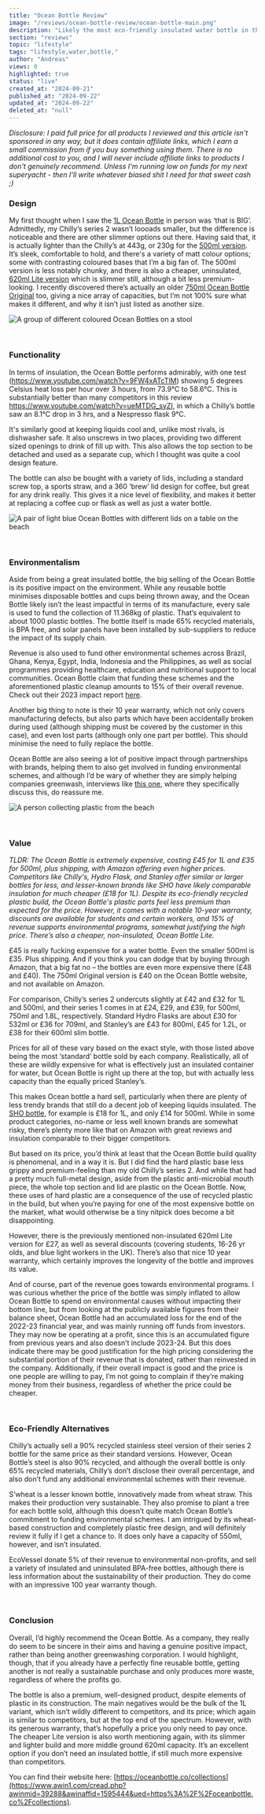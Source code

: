 ```yaml
---
title: "Ocean Bottle Review"
image: "/reviews/ocean-bottle-review/ocean-bottle-main.png"
description: "Likely the most eco-friendly insulated water bottle in the world"
section: "reviews"
topic: "lifestyle"
tags: "lifestyle,water,bottle,"
author: "Andreas"
views: 0
highlighted: true
status: "live"
created_at: "2024-09-21"
published_at: "2024-09-22"
updated_at: "2024-09-22"
deleted_at: "null"
---
```


_Disclosure: I paid full price for all products I reviewed and this article isn't sponsored in any way, but it does contain affiliate links, which I earn a small commission from if you buy something using them. There is no additional cost to you, and I will never include affiliate links to products I don't genuinely recommend.
Unless I'm running low on funds for my next superyacht - then I'll write whatever biased shit I need for that sweet cash ;)_
&nbsp;

### Design

My first thought when I saw the [1L Ocean Bottle](https://www.awin1.com/cread.php?awinmid=39288&awinaffid=1595444&ued=https%3A%2F%2Foceanbottle.co%2Fproducts%2Fbig-ocean-bottle-obsidian-black) in person was ‘that is BIG’. Admittedly, my Chilly’s series 2 wasn’t loooads smaller, but the difference is noticeable and there are other slimmer options out there. Having said that, it is actually lighter than the Chilly’s at 443g, or 230g for the [500ml version](https://www.awin1.com/cread.php?awinmid=39288&awinaffid=1595444&ued=https%3A%2F%2Foceanbottle.co%2Fproducts%2Focean-bottle-ocean-blue). It’s sleek, comfortable to hold, and there's a variety of matt colour options; some with contrasting coloured bases that I’m a big fan of. The 500ml version is less notably chunky, and there is also a cheaper, uninsulated, [620ml Lite version](https://www.awin1.com/cread.php?awinmid=39288&awinaffid=1595444&ued=https%3A%2F%2Foceanbottle.co%2Fproducts%2Fob-lite-lavender-haze) which is slimmer still, although a bit less premium-looking. I recently discovered there’s actually an older [750ml Ocean Bottle Original](https://www.awin1.com/cread.php?awinmid=39288&awinaffid=1595444&ued=https%3A%2F%2Foceanbottle.co%2Fproducts%2Focean-bottle-obsidian-black-750) too, giving a nice array of capacities, but I’m not 100% sure what makes it different, and why it isn’t just listed as another size.

![A group of different coloured Ocean Bottles on a stool](/reviews/ocean-bottle-review/ocean-bottle-colours.png)

&nbsp;

### Functionality

In terms of insulation, the Ocean Bottle performs admirably, with one test (<https://www.youtube.com/watch?v=9FW4xATcTlM>) showing 5 degrees Celsius heat loss per hour over 3 hours, from 73.9°C to 58.6°C. This is substantially better than many competitors in this review <https://www.youtube.com/watch?v=ueMTDG_syZI>, in which a Chilly’s bottle saw an 8.1°C drop in 3 hrs, and a Nespresso flask 9°C.

It's similarly good at keeping liquids cool and, unlike most rivals, is dishwasher safe. It also unscrews in two places, providing two different sized openings to drink of fill up with. This also allows the top section to be detached and used as a separate cup, which I thought was quite a cool design feature.

The bottle can also be bought with a variety of lids, including a standard screw top, a sports straw, and a 360 ‘brew’ lid design for coffee, but great for any drink really. This gives it a nice level of flexibility, and makes it better at replacing a coffee cup or flask as well as just a water bottle.

![A pair of light blue Ocean Bottles with different lids on a table on the beach](/reviews/ocean-bottle-review/ocean-bottle-lids.png)

&nbsp;

### Environmentalism

Aside from being a great insulated bottle, the big selling of the Ocean Bottle is its positive impact on the environment. While any reusable bottle minimises disposable bottles and cups being thrown away, and the Ocean Bottle likely isn’t the least impactful in terms of its manufacture, every sale is used to fund the collection of 11.368kg of plastic. That’s equivalent to about 1000 plastic bottles. The bottle itself is made 65% recycled materials, is BPA free, and solar panels have been installed by sub-suppliers to reduce the impact of its supply chain.

Revenue is also used to fund other environmental schemes across Brazil, Ghana, Kenya, Egypt, India, Indonesia and the Philippines, as well as social programmes providing healthcare, education and nutritional support to local communities. Ocean Bottle claim that funding these schemes and the aforementioned plastic cleanup amounts to 15% of their overall revenue. Check out their 2023 impact report [here](https://www.awin1.com/cread.php?awinmid=39288&awinaffid=1595444&ued=https%3A%2F%2Foceanbottle.co%2Fpages%2F2023-impact-report).

Another big thing to note is their 10 year warranty, which not only covers manufacturing defects, but also parts which have been accidentally broken during used (although shipping must be covered by the customer in this case), and even lost parts (although only one part per bottle). This should minimise the need to fully replace the bottle.

Ocean Bottle are also seeing a lot of positive impact through partnerships with brands, helping them to also get involved in funding environmental schemes, and although I’d be wary of whether they are simply helping companies greenwash, interviews like [this one](https://www.thedrum.com/news/2023/12/05/how-ocean-bottle-uses-corporate-partnerships-grow-without-greenwashing), where they specifically discuss this, do reassure me.

![A person collecting plastic from the beach](/reviews/ocean-bottle-review/ocean-bottle-plastic-collection.png)

&nbsp;

### Value

_TLDR: The Ocean Bottle is extremely expensive, costing £45 for 1L and £35 for 500ml, plus shipping, with Amazon offering even higher prices. Competitors like Chilly's, Hydro Flask, and Stanley offer similar or larger bottles for less, and lesser-known brands like SHO have likely comparable insulation for much cheaper (£18 for 1L). Despite its eco-friendly recycled plastic build, the Ocean Bottle's plastic parts feel less premium than expected for the price. However, it comes with a notable 10-year warranty, discounts are available for students and certain workers, and 15% of revenue supports environmental programs, somewhat justifying the high price. There’s also a cheaper, non-insulated, Ocean Bottle Lite._

£45 is really fucking expensive for a water bottle. Even the smaller 500ml is £35. Plus shipping. And if you think you can dodge that by buying through Amazon, that a big fat no – the bottles are even more expensive there (£48 and £40). The 750ml Original version is £40 on the Ocean Bottle website, and not available on Amazon.

For comparison, Chilly’s series 2 undercuts slightly at £42 and £32 for 1L and 500ml, and their series 1 comes in at £24, £29, and £39, for 500ml, 750ml and 1.8L, respectively. Standard Hydro Flasks are about £30 for 532ml or £36 for 709ml, and Stanley’s are £43 for 800ml, £45 for 1.2L, or £38 for their 600ml slim bottle.

Prices for all of these vary based on the exact style, with those listed above being the most ‘standard’ bottle sold by each company. Realistically, all of these are wildly expensive for what is effectively just an insulated container for water, but Ocean Bottle is right up there at the top, but with actually less capacity than the equally priced Stanley’s.

This makes Ocean bottle a hard sell, particularly when there are plenty of less trendy brands that still do a decent job of keeping liquids insulated. The [SHO bottle](https://www.amazon.co.uk/SHO-Bottle-Ultimate-Insulated-Stainless/dp/B07RP1LPGT/ref=sr_1_1_sspa?tag=telegraphaffiliate-21&ascsubtag=Ard3kVWHttgh-21&th=1&psc=1), for example is £18 for 1L, and only £14 for 500ml. While in some product categories, no-name or less well known brands are somewhat risky, there’s plenty more like that on Amazon with great reviews and insulation comparable to their bigger competitors.

But based on its price, you’d think at least that the Ocean Bottle build quality is phenomenal, and in a way it is. But I did find the hard plastic base less grippy and premium-feeling than my old Chilly’s series 2. And while that had a pretty much full-metal design, aside from the plastic anti-microbial mouth piece, the whole top section and lid are plastic on the Ocean Bottle. Now, these uses of hard plastic are a consequence of the use of recycled plastic in the build, but when you’re paying for one of the most expensive bottle on the market, what would otherwise be a tiny nitpick does become a bit disappointing.

However, there is the previously mentioned non-insulated 620ml Lite version for £27, as well as several discounts (covering students, 16-26 yr olds, and blue light workers in the UK). There’s also that nice 10 year warranty, which certainly improves the longevity of the bottle and improves its value.

And of course, part of the revenue goes towards environmental programs. I was curious whether the price of the bottle was simply inflated to allow Ocean Bottle to spend on environmental causes without impacting their bottom line, but from looking at the publicly available figures from their balance sheet, Ocean Bottle had an accumulated loss for the end of the 2022-23 financial year, and was mainly running off funds from investors. They may now be operating at a profit, since this is an accumulated figure from previous years and also doesn’t include 2023-24. But this does indicate there may be good justification for the high pricing considering the substantial portion of their revenue that is donated, rather than reinvested in the company. Additionally, if their overall impact is good and the price is one people are willing to pay, I’m not going to complain if they’re making money from their business, regardless of whether the price could be cheaper.

&nbsp;

### Eco-Friendly Alternatives

Chilly’s actually sell a 90% recycled stainless steel version of their series 2 bottle for the same price as their standard versions. However, Ocean Bottle’s steel is also 90% recycled, and although the overall bottle is only 65% recycled materials, Chilly’s don’t disclose their overall percentage, and also don’t fund any additional environmental schemes with their revenue.

S‘wheat is a lesser known bottle, innovatively made from wheat straw. This makes their production very sustainable. They also promise to plant a tree for each bottle sold, although this doesn’t quite match Ocean Bottle’s commitment to funding environmental schemes. I am intrigued by its wheat-based construction and completely plastic free design, and will definitely review it fully if I get a chance to. It does only have a capacity of 550ml, however, and isn’t insulated.

EcoVessel donate 5% of their revenue to environmental non-profits, and sell a variety of insulated and uninsulated BPA-free bottles, although there is less information about the sustainability of their production. They do come with an impressive 100 year warranty though.

&nbsp;

### Conclusion

Overall, I’d highly recommend the Ocean Bottle. As a company, they really do seem to be sincere in their aims and having a genuine positive impact, rather than being another greenwashing corporation. I would highlight, though, that if you already have a perfectly fine reusable bottle, getting another is not really a sustainable purchase and only produces more waste, regardless of where the profits go.

The bottle is also a premium, well-designed product, despite elements of plastic in its construction. The main negatives would be the bulk of the 1L variant, which isn’t wildly different to competitors, and its price; which again is similar to competitors, but at the top end of the spectrum. However, with its generous warranty, that’s hopefully a price you only need to pay once. The cheaper Lite version is also worth mentioning again, with its slimmer and lighter build and more middle ground 620ml capacity. It’s an excellent option if you don’t need an insulated bottle, if still much more expensive than competitors.

You can find their website here: [https://oceanbottle.co/collections](https://www.awin1.com/cread.php?awinmid=39288&awinaffid=1595444&ued=https%3A%2F%2Foceanbottle.co%2Fcollections).
